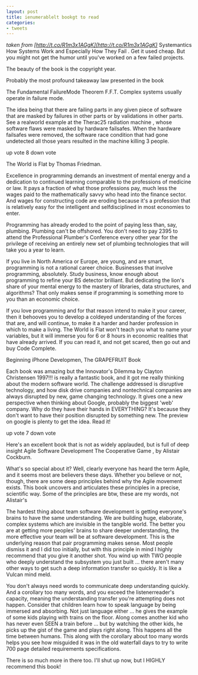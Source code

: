 ```yaml
---
layout: post
title: ienumerablelt bookgt to read
categories:
- tweets
---
```

*taken from [http://t.co/R1m3x1AGgK](http://t.co/R1m3x1AGgK)*
Systemantics How Systems Work and Especially How They Fail . Get it used cheap. But you might not get the humor until you've worked on a few failed projects.

The beauty of the book is the copyright year.

Probably the most profound takeaway law presented in the book

The Fundamental FailureMode Theorem F.F.T. Complex systems usually operate in failure mode.

The idea being that there are failing parts in any given piece of software that are masked by failures in other parts or by validations in other parts. See a realworld example at the Therac25 radiation machine , whose software flaws were masked by hardware failsafes. When the hardware failsafes were removed, the software race condition that had gone undetected all those years resulted in the machine killing 3 people.

up vote 8 down vote

The World is Flat by Thomas Friedman.

Excellence in programming demands an investment of mental energy and a dedication to continued learning comparable to the professions of medicine or law. It pays a fraction of what those professions pay, much less the wages paid to the mathematically savvy who head into the finance sector. And wages for constructing code are eroding because it's a profession that is relatively easy for the intelligent and selfdisciplined in most economies to enter.

Programming has already eroded to the point of paying less than, say, plumbing. Plumbing can't be offshored. You don't need to pay 2395 to attend the Professional Plumber's Conference every other year for the privilege of receiving an entirely new set of plumbing technologies that will take you a year to learn.

If you live in North America or Europe, are young, and are smart, programming is not a rational career choice. Businesses that involve programming, absolutely. Study business, know enough about programming to refine your BS detector brilliant. But dedicating the lion's share of your mental energy to the mastery of libraries, data structures, and algorithms? That only makes sense if programming is something more to you than an economic choice.

If you love programming and for that reason intend to make it your career, then it behooves you to develop a coldeyed understanding of the forces that are, and will continue, to make it a harder and harder profession in which to make a living. The World is Flat won't teach you what to name your variables, but it will immerse you for 6 or 8 hours in economic realities that have already arrived. If you can read it, and not get scared, then go out and buy Code Complete.

Beginning iPhone Developmen, The GRAPEFRUIT Book

Each book was amazing but the Innovator's Dilemma by Clayton Christensen 1997!!! is really a fantastic book, and it got me really thinking about the modern software world. The challenge addressed is disruptive technology, and how disk drive companies and nontechnical companies are always disrupted by new, game changing technology. It gives one a new perspective when thinking about Google, probably the biggest 'web' company. Why do they have their hands in EVERYTHING? It's because they don't want to have their position disrupted by something new. The preview on google is plenty to get the idea. Read it!

up vote 7 down vote

Here's an excellent book that is not as widely applauded, but is full of deep insight Agile Software Development The Cooperative Game , by Alistair Cockburn.

What's so special about it? Well, clearly everyone has heard the term Agile, and it seems most are believers these days. Whether you believe or not, though, there are some deep principles behind why the Agile movement exists. This book uncovers and articulates these principles in a precise, scientific way. Some of the principles are btw, these are my words, not Alistair's

The hardest thing about team software development is getting everyone's brains to have the same understanding. We are building huge, elaborate, complex systems which are invisible in the tangible world. The better you are at getting more peoples' brains to share deeper understanding, the more effective your team will be at software development. This is the underlying reason that pair programming makes sense. Most people dismiss it and I did too initially, but with this principle in mind I highly recommend that you give it another shot. You wind up with TWO people who deeply understand the subsystem you just built ... there aren't many other ways to get such a deep information transfer so quickly. It is like a Vulcan mind meld.

You don't always need words to communicate deep understanding quickly. And a corollary too many words, and you exceed the listenerreader's capacity, meaning the understanding transfer you're attempting does not happen. Consider that children learn how to speak language by being immersed and absorbing. Not just language either ... he gives the example of some kids playing with trains on the floor. Along comes another kid who has never even SEEN a train before ... but by watching the other kids, he picks up the gist of the game and plays right along. This happens all the time between humans. This along with the corollary about too many words helps you see how misguided it was in the old waterfall days to try to write 700 page detailed requirements specifications.

There is so much more in there too. I'll shut up now, but I HIGHLY recommend this book!


